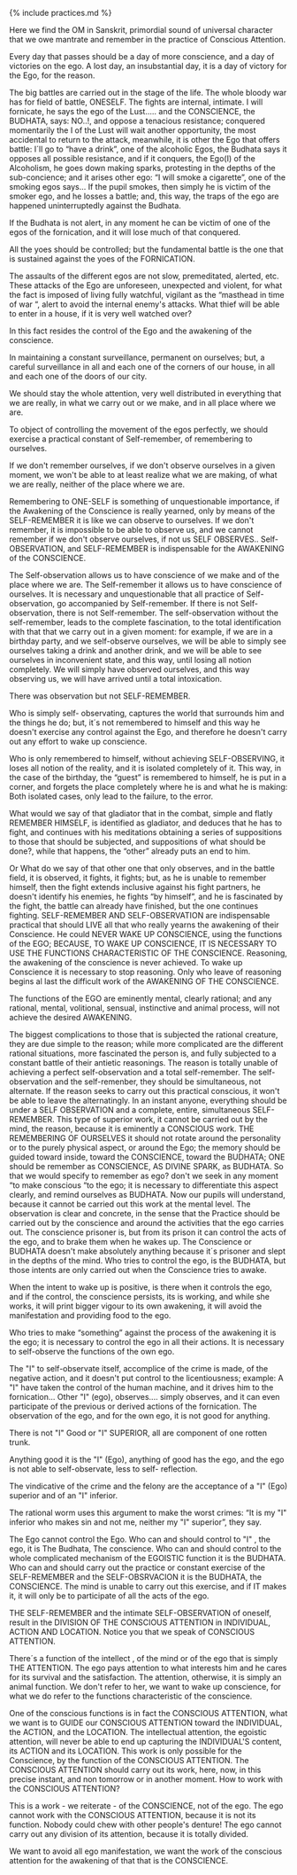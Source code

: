 {% include practices.md %}



Here we find the OM in Sanskrit,
primordial sound of universal character
that we owe mantrate and remember
in the practice of Conscious Attention.
 

Every day that passes should be a day of more conscience, and a day of victories on the ego. A lost day, an insubstantial day, it is a day of victory for the Ego, for the reason.

The big battles are carried out in the stage of the life. The whole bloody war has for field of battle, ONESELF. The fights are internal, intimate. I will fornicate, he says the ego of the Lust.....
and the CONSCIENCE, the BUDHATA, says: NO..!, and oppose a tenacious resistance; conquered momentarily the I of the Lust will wait another opportunity, the most accidental to return to the attack, meanwhile, it is other the Ego that offers battle: I´ll go to “have a drink”, one of the alcoholic Egos, the Budhata says it opposes all possible resistance, and if it conquers, the Ego(I) of the Alcoholism, he goes down making sparks, protesting in the depths of the sub-concience; and it arises other ego: “I will smoke a cigarette”, one of the smoking egos says... If the pupil smokes, then simply he is victim of the smoker ego, and he losses a battle; and, this way, the traps of the ego are happened uninterruptedly against the Budhata.

If the Budhata is not alert, in any moment he can be victim of one of the egos of the fornication, and it will lose much of that conquered.

All the yoes should be controlled; but the fundamental battle is the one that is sustained against the yoes of the FORNICATION.

The assaults of the different egos are not slow, premeditated, alerted, etc. These attacks of the Ego are unforeseen, unexpected and violent, for what the fact is imposed of living fully watchful, vigilant as the “masthead in time of war “, alert to avoid the internal enemy's attacks. What thief will be able to enter in a house, if it is very well watched over?

In this fact resides the control of the Ego and the awakening of the conscience.

In maintaining a constant surveillance, permanent on ourselves; but, a careful surveillance in all and each one of the corners of our house, in all and each one of the doors of our city.

We should stay the whole attention, very well distributed in everything that we are really, in what we carry out or we make, and in all place where we are.

To object of controlling the movement of the egos perfectly, we should exercise a practical constant of Self-remember, of remembering to ourselves.

If we don't remember ourselves, if we don't observe ourselves in a given moment, we won't be able to at least realize what we are making, of what we are really, neither of the place where we are.

Remembering to ONE-SELF is something of unquestionable importance, if the Awakening of the Conscience is really yearned, only by means of the SELF-REMEMBER it is like we can observe to ourselves. If we don't remember, it is impossible to be able to observe us, and we cannot remember if we don't observe ourselves, if not us SELF OBSERVES.. Self-OBSERVATION, and SELF-REMEMBER is indispensable for the AWAKENING of the CONSCIENCE.

The Self-observation allows us to have conscience of we make and of the place where we are. The Self-remember it allows us to have conscience of ourselves. It is necessary and unquestionable that all practice of Self-observation, go accompanied by Self-remember. If there is not Self-observation, there is not Self-remember. The self-observation without the self-remember, leads to the complete fascination, to the total identification with that that we carry out in a given moment: for example, if we are in a birthday party, and we self-observe  ourselves, we will be able to simply see ourselves taking a drink and another drink, and we will be able to see ourselves in inconvenient state, and this way, until losing all notion completely. We will simply have observed ourselves, and this way observing us, we will have arrived until a total intoxication.

There was observation but not SELF-REMEMBER.

Who is simply self- observating, captures the world that surrounds him and the things he do; but, it´s not remembered to himself and this way he doesn't exercise  any control against the Ego, and therefore he doesn't carry out any effort to wake up conscience.

Who is only remembered to himself, without achieving SELF-OBSERVING, it loses all notion of the reality, and it is isolated completely of it. This way, in the case of the birthday, the “guest” is remembered to himself, he is put in a corner, and forgets the place completely where he is and  what he is making: Both isolated cases, only lead to the failure, to the error.

What would we say of that gladiator that in the combat, simple and flatly REMEMBER HIMSELF, is identified as gladiator, and deduces that he has to fight, and continues with his meditations obtaining a series of suppositions to those that should be subjected, and suppositions of what should be done?, while that happens, the “other” already puts an end to him.

Or What do we say of that other one that only observes, and in the battle field, it is observed, it fights, it fights; but, as he is unable to remember himself, then the fight extends inclusive against his fight partners, he doesn't identify his enemies, he fights “by himself”, and he is fascinated by the fight, the battle can already have finished, but the one continues fighting. SELF-REMEMBER AND SELF-OBSERVATION are indispensable practical that should LIVE all that who really yearns the awakening of their Conscience. He could NEVER WAKE UP CONSCIENCE, using the functions of the EGO; BECAUSE, TO WAKE UP CONSCIENCE, IT IS NECESSARY TO USE THE FUNCTIONS CHARACTERISTIC OF THE CONSCIENCE. Reasoning, the awakening of the conscience is never achieved. To wake up Conscience it is necessary to stop reasoning. Only who leave of reasoning  begins al last the difficult work of the AWAKENING OF THE CONSCIENCE.

The functions of the EGO are eminently mental, clearly rational; and any rational, mental, volitional, sensual, instinctive and animal process,  will not achieve the desired AWAKENING.

The biggest complications to those that is subjected the rational creature, they are due simple to the reason; while more complicated are the different rational situations, more fascinated the person is, and fully subjected to a constant battle of their antietic reasonings. The reason is totally unable of achieving a perfect self-observation and a total self-remember. The self-observation and the self-remenber, they should be simultaneous, not alternate. If the reason seeks to carry out this practical conscious, it won't be able to leave the alternatingly. In an instant anyone, everything should be under a SELF OBSERVATION and a complete, entire, simultaneous SELF-REMEMBER. This type of superior work, it cannot be carried out by the mind, the reason, because it is eminently a CONSCIOUS work. THE  REMEMBERING OF OURSELVES it should not rotate around the personality or to the purely physical aspect, or around the Ego; the memory should be guided toward inside, toward the CONSCIENCE, toward the BUDHATA; ONE should be remember as CONSCIENCE, AS DIVINE SPARK, as BUDHATA. So that we would specify to remember as ego? don't we seek in any moment “to make conscious “to the ego; it is necessary to differentiate this aspect clearly, and remind ourselves as BUDHATA. Now our pupils will understand, because it cannot be carried out this work at the mental level. The observation is clear and concrete, in the sense that the Practice should be carried out by the conscience and around the activities that the ego carries out. The conscience prisoner is, but from its prison it can control the acts of the ego, and to brake them when he wakes up. The Conscience or BUDHATA doesn't make absolutely anything because it´s prisoner and slept in the depths of the mind. Who tries to control the ego, is the BUDHATA, but those intents are only carried out when the Conscience tries to awake.

When the intent to wake up is positive, is there when it controls the ego, and if the control, the conscience persists, its is working, and while she works, it will print bigger vigour to its own awakening, it will avoid the manifestation and providing food to the ego.

Who tries to make “something” against the process of the awakening it is the ego; it is necessary to control  the ego in all their actions. It is necessary to self-observe the functions of the own ego.

The "I"  to self-observate itself, accomplice of the crime is made, of the negative action, and it doesn't put control to the licentiousness; example: A "I" have taken the control of the human machine, and it drives him to the fornication... Other "I" (ego), observes.... simply observes, and it can even participate of the previous or derived actions of the fornication. The observation of the ego, and for the own ego, it is not good for anything.

There is not "I" Good or "I"  SUPERIOR, all are component of one rotten trunk.

Anything good it is the "I" (Ego), anything of good has the ego, and the ego is not able to self-observate, less to self- reflection.

The vindicative of the crime and the felony are the acceptance of a "I" (Ego) superior and of an "I" inferior.

The rational worm uses this argument to make the worst crimes: “It is my "I"  inferior who makes sin and not me, neither my "I"  superior”, they say.

The Ego cannot control the Ego. Who can and should control to "I" , the ego, it is The Budhata, The conscience. Who can and should control to the whole complicated mechanism of the  EGOISTIC function it is the BUDHATA. Who can and should carry out the practice or constant exercise of the SELF-REMEMBER and the SELF-OBSRVACION it is the BUDHATA, the CONSCIENCE. The mind is unable to carry out this exercise, and if IT makes it, it will only be to participate of all the acts of the ego.

THE SELF-REMEMBER and the intimate SELF-OBSERVATION of oneself, result in the DIVISION OF THE CONSCIOUS ATTENTION in INDIVIDUAL, ACTION AND LOCATION. Notice you that we speak of CONSCIOUS ATTENTION.

There´s a function of the intellect , of the mind or of the ego that is simply THE ATTENTION. The ego pays attention to what interests him and he cares for its survival and the satisfaction. The attention, otherwise, it is simply an animal function. We don't refer to her, we want to wake up conscience, for what we do refer to the functions characteristic of the conscience.

One of the conscious functions is in fact the CONSCIOUS ATTENTION, what we want is to GUIDE our CONSCIOUS ATTENTION toward the INDIVIDUAL, the ACTION, and the LOCATION. The intellectual attention, the egoistic attention, will never be able to end up capturing the INDIVIDUAL'S content, its ACTION and its LOCATION. This work is only possible for the Conscience, by the function of the CONSCIOUS ATTENTION. The CONSCIOUS ATTENTION should carry out its work, here, now, in this precise instant, and non tomorrow or in another moment. How to work with the CONSCIOUS ATTENTION?

This is a work - we reiterate - of the CONSCIENCE, not of the ego. The ego cannot work with the CONSCIOUS ATTENTION, because it is not its function. Nobody could chew with other people's denture!
The ego cannot carry out any division of its attention, because it is totally divided.

We want to avoid all ego manifestation, we want the work of the conscious attention for the awakening of that that is the CONSCIENCE.
